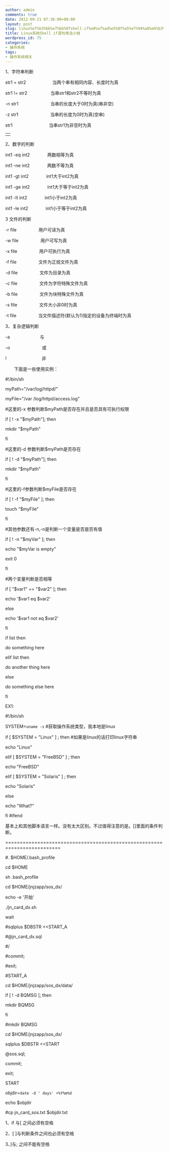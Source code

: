 ```yaml
---
author: admin
comments: true
date: 2012-09-21 07:36:00+00:00
layout: post
slug: linux%e7%b3%bb%e7%bb%9fshell-if%e8%af%ad%e5%8f%a5%e7%94%a8%e6%b3%95%e5%b0%8f%e7%bb%93
title: Linux系统Shell if语句用法小结
wordpress_id: 75
categories:
- 操作系统
tags:
- 操作系统相关
---
```





1、字符串判断




str1 = str2　　　　　　当两个串有相同内容、长度时为真  

str1 != str2　　　　　 当串str1和str2不等时为真  

-n str1　　　　　　　 当串的长度大于0时为真(串非空)  

-z str1　　　　　　　 当串的长度为0时为真(空串)  

str1　　　　　　　　 当串str1为非空时为真


<table width="97%" >
<tbody >
<tr >

<td >
</td>
</tr>
</tbody>
</table>


2、数字的判断




int1 -eq int2　　　　两数相等为真  

int1 -ne int2　　　　两数不等为真  

int1 -gt int2　　　　int1大于int2为真  

int1 -ge int2　　　　int1大于等于int2为真  

int1 -lt int2　　　　int1小于int2为真  

int1 -le int2　　　　int1小于等于int2为真




3 文件的判断




-r file　　　　　用户可读为真  

-w file　　　　　用户可写为真  

-x file　　　　　用户可执行为真  

-f file　　　　　文件为正规文件为真  

-d file　　　　　文件为目录为真  

-c file　　　　　文件为字符特殊文件为真  

-b file　　　　　文件为块特殊文件为真  

-s file　　　　　文件大小非0时为真  

-t file　　　　　当文件描述符(默认为1)指定的设备为终端时为真




3、复杂逻辑判断




-a 　 　　　　　 与  

-o　　　　　　　 或  

!　　　　　　　　非







　　下面是一些使用实例：




#!/bin/sh  

myPath="/var/log/httpd/"  

myFile="/var /log/httpd/access.log"




#这里的-x 参数判断$myPath是否存在并且是否具有可执行权限  

if [ ! -x "$myPath"]; then  

mkdir "$myPath"  

fi




#这里的-d 参数判断$myPath是否存在  

if [ ! -d "$myPath"]; then  

mkdir "$myPath"  

fi




#这里的-f参数判断$myFile是否存在  

if [ ! -f "$myFile" ]; then  

touch "$myFile"  

fi




#其他参数还有-n,-n是判断一个变量是否是否有值  

if [ ! -n "$myVar" ]; then  

echo "$myVar is empty"  

exit 0  

fi




#两个变量判断是否相等  

if [ "$var1" == "$var2" ]; then  

echo '$var1 eq $var2'  

else  

echo '$var1 not eq $var2'  

fi







  

if list then  

do something here  

elif list then  

do another thing here  

else  

do something else here  

fi 




EX1:




#!/bin/sh




SYSTEM=`uname -s` #获取操作系统类型，我本地是linux




if [ $SYSTEM = "Linux" ] ; then #如果是linux的话打印linux字符串  

echo "Linux"  

elif [ $SYSTEM = "FreeBSD" ] ; then   

echo "FreeBSD"  

elif [ $SYSTEM = "Solaris" ] ; then  

echo "Solaris"  

else  

echo "What?"  

fi #ifend




基本上和其他脚本语言一样。没有太大区别。不过值得注意的是。[]里面的条件判断。




=========================================================================




#. $HOME/.bash_profile  

cd $HOME  

sh .bash_profile  

cd $HOME/jnjzapp/sos_dx/  

echo -e '开始'  

./jn_card_dx.sh  

wait  

#sqlplus $DBSTR <<START_A  

#@jn_card_dx.sql  

#/  

#commit;  

#exit;  

#START_A  

cd $HOME/jnjzapp/sos_dx/data/  

if [ ! -d BQMSG ]; then   

mkdir BQMSG   

fi   

#mkdir BQMSG  

cd $HOME/jnjzapp/sos_dx/  

sqlplus $DBSTR <<START  

@sos.sql;  

commit;  

exit;  

START  

objdir=`date -d ' days' +%Y%m%d`  

echo $objdir  

#cp jn_card_sos.txt $objdir.txt
















1、if 与[ 之间必须有空格




2、[ ]与判断条件之间也必须有空格




3、]与; 之间不能有空格



